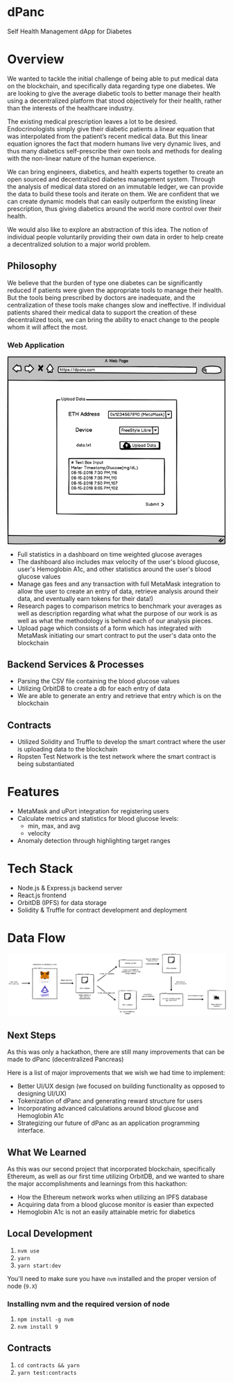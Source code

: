  
# dPanc
Self Health Management dApp for Diabetes

# Overview

We wanted to tackle the initial challenge of being able to put medical data on the blockchain, and specifically data regarding type one diabetes. We are looking to give the average diabetic tools to better manage their health using a decentralized platform that stood objectively for their health, rather than the interests of the healthcare industry.

The existing medical prescription leaves a lot to be desired. Endocrinologists simply give their diabetic patients a linear equation that was interpolated from the patient’s recent medical data. But this linear equation ignores the fact that modern humans live very dynamic lives, and thus many diabetics self-prescribe their own tools and methods for dealing with the non-linear nature of the human experience.

We can bring engineers, diabetics, and health experts together to create an open sourced and decentralized diabetes management system. Through the analysis of medical data stored on an immutable ledger, we can provide the data to build these tools and iterate on them. We are confident that we can create dynamic models that can easily outperform the existing linear prescription, thus giving diabetics around the world more control over their health.

We would also like to explore an abstraction of this idea. The notion of individual people voluntarily providing their own data in order to help create a decentralized solution to a major world problem.

## Philosophy

We believe that the burden of type one diabetes can be significantly reduced if patients were given the appropriate tools to manage their health. But the tools being prescribed by doctors are inadequate, and the centralization of these tools make changes slow and ineffective. If individual patients shared their medical data to support the creation of these decentralized tools, we can bring the ability to enact change to the people whom it will affect the most.

### Web Application

<img align="center" src="./docs/images/upload_view.png" />

- Full statistics in a dashboard on time weighted glucose averages 
- The dashboard also includes max velocity of the user's blood glucose, user's Hemoglobin A1c, and other statistics around the user's blood glucose values 
- Manage gas fees and any transaction with full MetaMask integration to allow the user to create an entry of data, retrieve analysis around their data, and eventually earn tokens for their data!)
- Research pages to comparison metrics to benchmark your averages as well as description regarding what what the purpose of our work is as well as what the methodology is behind each of our analysis pieces. 
- Upload page which consists of a form which has integrated with MetaMask initiating our smart contract to put the user's data onto the blockchain


## Backend Services & Processes
- Parsing the CSV file containing the blood glucose values
- Utilizing OrbitDB to create a db for each entry of data 
- We are able to generate an entry and retrieve that entry which is on the blockchain 


## Contracts
- Utilized Solidity and Truffle to develop the smart contract where the user is uploading data to the blockchain
- Ropsten Test Network is the test network where the smart contract is being substantiated

# Features
- MetaMask and uPort integration for registering users
- Calculate metrics and statistics for blood glucose levels:
    - min, max, and avg
    - velocity
- Anomaly detection through highlighting target ranges

# Tech Stack
- Node.js & Express.js backend server
- React.js frontend
- OrbitDB (IPFS) for data storage
- Solidity & Truffle for contract development and deployment

# Data Flow
![Data Flow](docs/images/data_flow.png)

## Next Steps

As this was only a hackathon, there are still many improvements that can be made to dPanc (decentralized Pancreas)

Here is a list of major improvements that we wish we had time to implement:
- Better UI/UX design (we focused on building functionality as opposed to designing UI/UX)
- Tokenization of dPanc and generating reward structure for users 
- Incorporating advanced calculations around blood glucose and Hemoglobin A1c
- Strategizing our future of dPanc as an application programming interface.

## What We Learned

As this was our second project that incorporated blockchain, specifically Ethereum, as well as our first time utilizing OrbitDB, and we wanted to share the major accomplishments and learnings from this hackathon:
- How the Ethereum network works when utilizing an IPFS database 
- Acquiring data from a blood glucose monitor is easier than expected
- Hemoglobin A1c is not an easily attainable metric for diabetics

## Local Development

1. `nvm use`
2. `yarn`
3. `yarn start:dev`

You'll need to make sure you have `nvm` installed and the proper version of node (`9.X`)

### Installing nvm and the required version of node

1. `npm install -g nvm`
2. `nvm install 9`


## Contracts

1. `cd contracts && yarn`
2. `yarn test:contracts`

